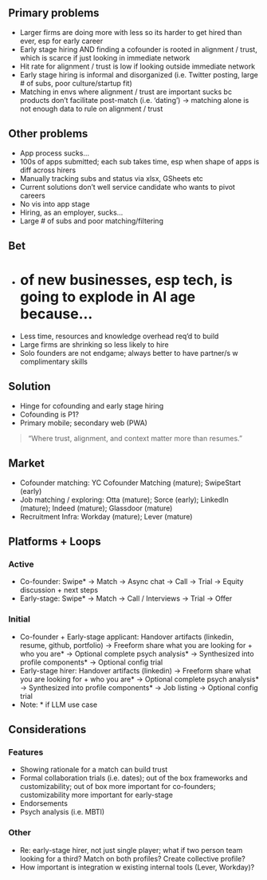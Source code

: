 ## Primary problems
- Larger firms are doing more with less so its harder to get hired than ever, esp for early career
- Early stage hiring AND finding a cofounder is rooted in alignment / trust, which is scarce if just looking in immediate network
- Hit rate for alignment / trust is low if looking outside immediate network
- Early stage hiring is informal and disorganized (i.e. Twitter posting, large # of subs, poor culture/startup fit)
- Matching in envs where alignment / trust are important sucks bc products don’t facilitate post-match (i.e. ‘dating’) -> matching alone is not enough data to rule on alignment / trust

## Other problems
- App process sucks…
- 100s of apps submitted; each sub takes time, esp when shape of apps is diff across hirers
- Manually tracking subs and status via xlsx, GSheets etc
- Current solutions don’t well service candidate who wants to pivot careers
- No vis into app stage
- Hiring, as an employer, sucks…
- Large # of subs and poor matching/filtering

## Bet
- # of new businesses, esp tech, is going to explode in AI age because…
- Less time, resources and knowledge overhead req’d to build
- Large firms are shrinking so less likely to hire
- Solo founders are not endgame; always better to have partner/s w complimentary skills

## Solution
- Hinge for cofounding and early stage hiring
- Cofounding is P1?
- Primary mobile; secondary web (PWA)

> “Where trust, alignment, and context matter more than resumes.”

## Market
- Cofounder matching: YC Cofounder Matching (mature); SwipeStart (early)
- Job matching / exploring: Otta (mature); Sorce (early); LinkedIn (mature); Indeed (mature); Glassdoor (mature)
- Recruitment Infra: Workday (mature); Lever (mature)

## Platforms + Loops

### Active
- Co-founder: Swipe* -> Match -> Async chat -> Call -> Trial -> Equity discussion + next steps
- Early-stage: Swipe* -> Match -> Call / Interviews -> Trial -> Offer

### Initial
- Co-founder + Early-stage applicant: Handover artifacts (linkedin, resume, github, portfolio) -> Freeform share what you are looking for + who you are* -> Optional complete psych analysis* -> Synthesized into profile components* -> Optional config trial
- Early-stage hirer: Handover artifacts (linkedin) -> Freeform share what you are looking for + who you are* -> Optional complete psych analysis* -> Synthesized into profile components* -> Job listing -> Optional config trial
- Note: * if LLM use case

## Considerations

### Features
- Showing rationale for a match can build trust
- Formal collaboration trials (i.e. dates); out of the box frameworks and customizability; out of box more important for co-founders; customizability more important for early-stage
- Endorsements
- Psych analysis (i.e. MBTI)

### Other
- Re: early-stage hirer, not just single player; what if two person team looking for a third? Match on both profiles? Create collective profile?
- How important is integration w existing internal tools (Lever, Workday)?
